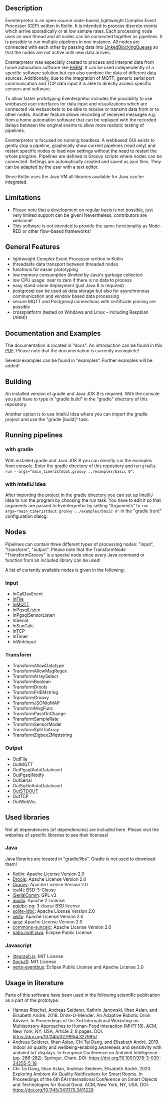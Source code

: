 ## Description
Eventerpretor is an open-source node-based, lightweight Complex Event Processor (CEP) written in Kotlin. It is intended to process discrete events which arrive sporadically or at low sample rates. Each processing node uses an own thread and all nodes can be connected together as pipelines. It is possible to run multiple pipelines in one instance. All nodes are connected with each other by passing data into [LinkedBlockingQueues](https://docs.oracle.com/javase/8/docs/api/?java/util/concurrent/LinkedBlockingQueue.html) so that the nodes are not active until new data arrives. 

Eventerpretor was especially created to process and interpret data from home automation software like [FHEM](https://fhem.de/). It can be used independently of a specific software solution but can also combine the data of different data sources. Additionally, due to the integration of MQTT, generic serial port communication and TCP data input it is able to directly access specific sensors and software.

To allow faster prototyping Eventerpretor includes the possibility to use webbased user interfaces for data input and visualizations which are connected via websockets to be able to receive or transmit data from or to other nodes. Another feature allows recording of received messages e.g. from a home automation software that can be replayed with the recorded delays between the original events to allow more realistic testing of pipelines.

Eventerpretor is focused on running headless. A webbased GUI exists to gently stop a pipeline, graphically show current pipelines (read only) and restart specific nodes to load new settings without the need to restart the whole program.
Pipelines are defined in Groovy scripts where nodes can be connected. Settings are automatically created and saved as json files. They can be adapted by the user with a text editor.

Since Kotlin uses the Java VM all libraries available for Java can be integrated.

## Limitations
* Please note that a development on regular basis is not possible, just very limited support can be given! Nevertheless, contributors are welcome!
* This software is not intended to provide the same functionality as Node-RED or other flow-based frameworks!

## General Features
* lightweight Complex Event Processor written in Kotlin
* threadsafe data transport between threaded nodes
* functions for easier prototyping
* low memory consumption (limited by Java's garbage collector)
* low CPU usage: near to zero if there is no data to process
* easy stand-alone deployment (just Java 8 is required)
* postgresql can be used as data storage but also for asynchronous communication and window based data processing
* secure MQTT and Postgresql connections with certificate pinning are possible
* crossplatform (tested on Windows and Linux - including Raspbian (ARM))

## Documentation and Examples
The documentation is located in "docs". An introduction can be found in this [PDF](docs/Introduction.pdf). Please note that the documentation is currently incomplete!

Several examples can be found in "examples". Further examples will be added!

## Building
An installed version of gradle and Java JDK 8 is required. With the console you just have to type in "gradle build" in the "gradle" directory of this repository.

Another option is to use IntelliJ Idea where you can import the gradle project and use the "gradle [build]" task.

## Running pipelines
### with gradle
With installed gradle and Java JDK 8 you can directly run the examples from console. Enter the gradle directory of this repository and run ```gradle run --args="main_timer2stdout.groovy ../examples/basic 0"```.

### with IntelliJ Idea
After importing the project in the gradle directory you can set up IntelliJ Idea to run the program by choosing the run task. You have to edit it so that arguments are passed to Eventerpretor by setting "Arguments" to ```run --args="main_timer2stdout.groovy ../examples/basic 0"``` in the "gradle [run]" configuration dialog.

## Nodes
Pipelines can contain three different types of processing nodes: "input", "transform", "output". 
Please note that the TransformNode "TransformGroovy" is a special node since every Java command or function from an included library can be used!

A list of currently available nodes is given in the following:

### Input
* InCalDavEvent
* [InFile](docs/plugins/InFile.md)
* [InMQTT](docs/plugins/InMQTT.md)
* InPgsqlListen
* InPgsqlSensorListen
* InSerial
* InSunCalc
* InTCP
* InTimer
* InWebInput

### Transform
* TransformAllowDatatype
* TransformAllowMsgRegex
* TransformArraySelect
* TransformBoolean
* TransformDrools
* TransformFHEMstring
* TransformGroovy
* TransformJSONtoMAP
* TransformMvgFunc
* TransformPassOnChange
* TransformSampleRate
* TransformSensorModel
* TransformSplitToArray
* TransformZigbee2Mqttstring

### Output
* OutFile
* OutMQTT
* OutPgsqlAutoDataInsert
* OutPgsqlNotify
* OutSerial
* OutSqliteAutoDataInsert
* [OutSTDOUT](docs/plugins/OutSTDOUT.md)
* OutTCP
* OutWebVis

## Used libraries
Not all dependencies (of dependencies) are included here. Please visit the websites of specific libraries to see their licenses!

### Java
Java libraries are located in "gradle/libs". Gradle is not used to download them!

* [Kotlin](https://github.com/JetBrains/kotlin): Apache License Version 2.0
* [Drools](https://github.com/kiegroup/drools): Apache License Version 2.0
* [Groovy](https://github.com/apache/groovy): Apache License Version 2.0
* [ical4j](https://github.com/ical4j/ical4j): BSD-3-Clause
* [jSerialComm](https://github.com/Fazecast/jSerialComm): GPL v3
* [moshi](https://github.com/square/moshi): Apache 2 License
* [pgjdbc-ng](https://github.com/impossibl/pgjdbc-ng): 3 clause BSD license
* [sqlite-jdbc](https://github.com/xerial/sqlite-jdbc): Apache License Version 2.0
* [vertx](https://github.com/vert-x3/vertx-lang-kotlin): Apache License Version 2.0
* [jansi](https://github.com/fusesource/jansi): Apache License Version 2.0
* [commons-suncalc](https://github.com/shred/commons-suncalc): Apache License Version 2.0
* [paho.mqtt.java](https://github.com/eclipse/paho.mqtt.java): Eclipse Public License


### Javascript
* [litegraph.js](https://github.com/jagenjo/litegraph.js): MIT License
* [SockJS](https://github.com/sockjs/sockjs-client): MIT License
* [vertx-eventbus](http://vertx.io/): Eclipse Public License and Apache License 2.0


## Usage in literature
Parts of this software have been used in the following scientific publication as a part of the prototype:
* Hannes Ritschel, Andreas Seiderer, Kathrin Janowski, Ilhan Aslan, and Elisabeth André. 2018. Drink-O-Mender: An Adaptive Robotic Drink Adviser. In Proceedings of the 3rd International Workshop on Multisensory Approaches to Human-Food Interaction (MHFI'18). ACM, New York, NY, USA, Article 3, 8 pages. DOI: https://doi.org/10.1145/3279954.3279957 
* Andreas Seiderer, Ilhan Aslan, Chi Tai Dang, and Elisabeth André. 2019. Indoor air quality and wellbeing-enabling awareness and sensitivity with ambient IoT displays. In European Conference on Ambient Intelligence (pp. 266-282). Springer, Cham. DOI: https://doi.org/10.1007/978-3-030-34255-5_18
* Chi Tai Dang, Ilhan Aslan, Andreas Seiderer, Elisabeth André. 2020. Exploring Ambient Air Quality Notifications for Smart Rooms. In Proceedings of the 6th EAI International Conference on Smart Objects and Technologies for Social Good. ACM, New York, NY, USA. DOI: https://doi.org/10.1145/3411170.3411229
